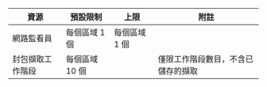 | 資源 | 預設限制 | 上限 | 附註 |
| --- | --- | --- | --- |
| 網路監看員 | 每個區域 1 個  | 每個區域 1 個 | |
| 封包擷取工作階段 |每個區域 10 個 | |僅限工作階段數目，不含已儲存的擷取 |

